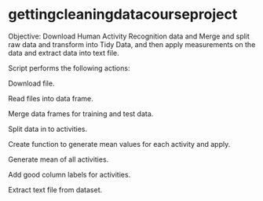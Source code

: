gettingcleaningdatacourseproject
================================
Objective: Download Human Activity Recognition data and Merge and split raw data and transform into Tidy Data, 
and then apply measurements on the data and extract data into text file.

Script performs the following actions:

Download file.

Read files into data frame.

Merge data frames for training and test data.

Split data in to activities.

Create function to generate mean values for each activity and apply.

Generate mean of all activities.

Add good column labels for activities.

Extract text file from dataset.


